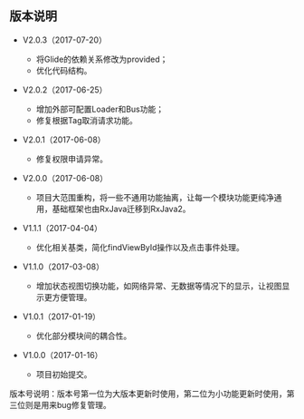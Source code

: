 ## 版本说明

- V2.0.3（2017-07-20）
    - 将Glide的依赖关系修改为provided；
    - 优化代码结构。

- V2.0.2（2017-06-25）
	- 增加外部可配置Loader和Bus功能；
	- 修复根据Tag取消请求功能。

- V2.0.1（2017-06-08）
    - 修复权限申请异常。

- V2.0.0（2017-06-08）
	- 项目大范围重构，将一些不通用功能抽离，让每一个模块功能更纯净通用，基础框架也由RxJava迁移到RxJava2。

- V1.1.1（2017-04-04）
	- 优化相关基类，简化findViewById操作以及点击事件处理。

- V1.1.0（2017-03-08）
	- 增加状态视图切换功能，如网络异常、无数据等情况下的显示，让视图显示更方便管理。

- V1.0.1（2017-01-19）
	- 优化部分模块间的耦合性。

- V1.0.0（2017-01-16）
	- 项目初始提交。

版本号说明：版本号第一位为大版本更新时使用，第二位为小功能更新时使用，第三位则是用来bug修复管理。